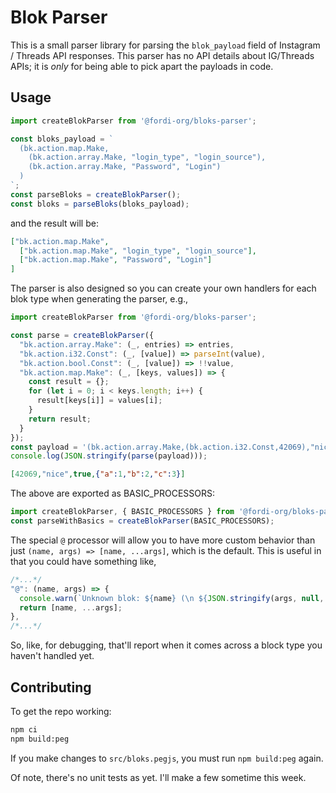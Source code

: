 # Blok Parser

This is a small parser library for parsing the `blok_payload` field of Instagram / Threads API responses.  This parser has no API details about IG/Threads APIs; it is _only_ for being able to pick apart the payloads in code.

## Usage

```javascript
import createBlokParser from '@fordi-org/bloks-parser';

const bloks_payload = `
  (bk.action.map.Make,
    (bk.action.array.Make, "login_type", "login_source"),
    (bk.action.array.Make, "Password", "Login")
  )
`;
const parseBloks = createBlokParser();
const bloks = parseBloks(bloks_payload);
```

and the result will be:

```json
["bk.action.map.Make",
  ["bk.action.map.Make", "login_type", "login_source"],
  ["bk.action.map.Make", "Password", "Login"]
]
```

The parser is also designed so you can create your own handlers for each blok type when generating the parser, e.g.,

```javascript
import createBlokParser from '@fordi-org/bloks-parser';

const parse = createBlokParser({
  "bk.action.array.Make": (_, entries) => entries,
  "bk.action.i32.Const": (_, [value]) => parseInt(value),
  "bk.action.bool.Const": (_, [value]) => !!value,
  "bk.action.map.Make": (_, [keys, values]) => {
    const result = {};
    for (let i = 0; i < keys.length; i++) {
      result[keys[i]] = values[i];
    }
    return result;
  }
});
const payload = '(bk.action.array.Make,(bk.action.i32.Const,42069),"nice",(bk.action.bool.Const,true),(bk.action.map.Make,(bk.action.array.Make,"a","b","c"),(bk.action.array.Make,(bk.action.i32.Const,1),(bk.action.i32.Const,2),(bk.action.i32.Const,3))))';
console.log(JSON.stringify(parse(payload)));
```

```json
[42069,"nice",true,{"a":1,"b":2,"c":3}]
```

The above are exported as BASIC_PROCESSORS:

```javascript
import createBlokParser, { BASIC_PROCESSORS } from '@fordi-org/bloks-parser';
const parseWithBasics = createBlokParser(BASIC_PROCESSORS);
```

The special `@` processor will allow you to have more custom behavior than just `(name, args) => [name, ...args]`, which is the default.  This is useful in that you could have something like,

```javascript
/*...*/
"@": (name, args) => {
  console.warn(`Unknown blok: ${name} (\n ${JSON.stringify(args, null, 2).split('\n').join('\n  ')}\n)`);
  return [name, ...args];
},
/*...*/
```

So, like, for debugging, that'll report when it comes across a block type you haven't handled yet.

## Contributing

To get the repo working:

```bash
npm ci
npm build:peg
```

If you make changes to `src/bloks.pegjs`, you must run `npm build:peg` again.

Of note, there's no unit tests as yet.  I'll make a few sometime this week.
